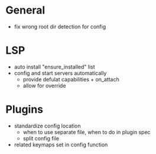 # General
- fix wrong root dir detection for config
# LSP
- auto install "ensure_installed" list
- config and start servers automatically
    - provide defulat capabilities + on_attach
    - allow for override
# Plugins
- standardize config location
    - when to use separate file, when to do in plugin spec
    - split config file
- related keymaps set in config function
